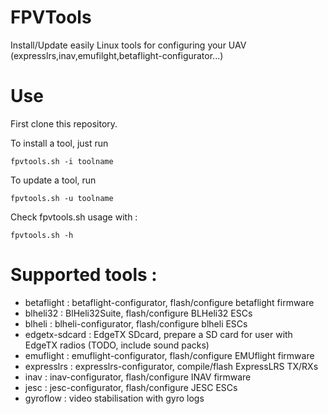 # FPVTools

Install/Update easily Linux tools for configuring your UAV (expresslrs,inav,emufilght,betaflight-configurator...)


# Use

First clone this repository.

To install a tool, just run

    fpvtools.sh -i toolname

To update a tool, run

    fpvtools.sh -u toolname

Check fpvtools.sh usage with :

    fpvtools.sh -h


# Supported tools :

 * betaflight : betaflight-configurator, flash/configure betaflight firmware
 * blheli32 : BlHeli32Suite, flash/configure BLHeli32 ESCs
 * blheli : blheli-configurator, flash/configure blheli ESCs
 * edgetx-sdcard : EdgeTX SDcard, prepare a SD card for user with EdgeTX radios (TODO, include sound packs)
 * emuflight : emuflight-configurator, flash/configure EMUflight firmware
 * expresslrs : expresslrs-configurator, compile/flash ExpressLRS TX/RXs
 * inav : inav-configurator, flash/configure INAV firmware
 * jesc : jesc-configurator, flash/configure JESC ESCs
 * gyroflow : video stabilisation with gyro logs
 
